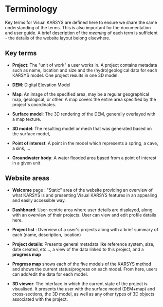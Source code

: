 Terminology
=============
Key terms for Visual KARSYS are defined here to ensure we share the same understanding of the terms. This is also important for the documentation and user guide. A brief description of the *meaning* of each term is sufficient - the details of the website layout belong elsewhere.

Key terms
----------

* **Project**: The "unit of work" a user works in. A project contains metadata such as name, location and size and the (hydro)geological data for each KARSYS model. One project results in one 3D model.

* **DEM**: Digital Elevation Model

* **Map**: An image of the specified area, may be a regular geographical map, geological, or other. A map covers the entire area specified by the project's coordinates.

* **Surface model**: The 3D rendering of the DEM, generally overlayed with a map texture.

* **3D model**: The resulting model or mesh that was generated based on the surface model, 

* **Point of interest**: A point in the model which represents a spring, a cave, a sink, ...

* **Groundwater body**: A water flooded area based from a point of interest in a given unit


Website areas
---------------

* **Welcome** page : "Static" area of the website providing an overview of what KARSYS is and presenting Visual KARSYS features in an appealing and easily accessible way.

* **Dashboard**: User-centric area where user details are displayed, along with an overview of their projects. User can view and edit profile details here.

* **Project list** : Overview of a user's projects along with a brief summary of each (name, description, location)

* **Project details**: Presents general metadata like reference system, size, date created, etc..., a view of the data linked to this project, and a **progress map**

* **Progress map** shows each of the five models of the KARSYS method and shows the current status/progress on each model. From here, users can add/edit the data for each model.

* **3D viewer**: The interface in which the current state of the project is visualised. It presents the user with the surface model (DEM+map) and cross-sections, the 3D model, as well as any other types of 3D objects associated with the project.
